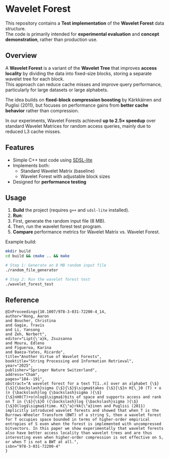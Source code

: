 # Wavelet Forest

This repository contains a **Test implementation** of the **Wavelet Forest** data structure.  
The code is primarily intended for **experimental evaluation** and **concept demonstration**, rather than production use.

## Overview

A **Wavelet Forest** is a variant of the **Wavelet Tree** that improves **access locality** by dividing the data into fixed-size blocks, storing a separate wavelet tree for each block.  
This approach can reduce cache misses and improve query performance, particularly for large datasets or large alphabets.

The idea builds on **fixed-block compression boosting** by Kärkkäinen and Puglisi (2011), but focuses on performance gains from **better cache behavior** rather than compression.

In our experiments, Wavelet Forests achieved **up to 2.5× speedup** over standard Wavelet Matrices for random access queries, mainly due to reduced L3 cache misses.

## Features

- Simple C++ test code using [SDSL-lite](https://github.com/simongog/sdsl-lite)
- Implements both:
  - Standard Wavelet Matrix (baseline)
  - Wavelet Forest with adjustable block sizes
- Designed for **performance testing**

## Usage

1. **Build** the project (requires `g++` and `sdsl-lite` installed).
2. **Run**:
  1. First, generate the random input file (8 MB).
  2. Then, run the wavelet forest test program.
3. **Compare** performance metrics for Wavelet Matrix vs. Wavelet Forest.

Example build:
```bash
mkdir build
cd build && cmake .. && make

# Step 1: Generate an 8 MB random input file
./random_file_generator

# Step 2: Run the wavelet forest test
./wavelet_forest_test
```

## Reference
```
@InProceedings{10.1007/978-3-031-72200-4_14,
author="Hong, Aaron
and Boucher, Christina
and Gagie, Travis
and Li, Yansong
and Zeh, Norbert",
editor="Lipt{\'a}k, Zsuzsanna
and Moura, Edleno
and Figueroa, Karina
and Baeza-Yates, Ricardo",
title="Another Virtue of Wavelet Forests",
booktitle="String Processing and Information Retrieval",
year="2025",
publisher="Springer Nature Switzerland",
address="Cham",
pages="184--191",
abstract="A wavelet forest for a text T[1..n] over an alphabet {\$}{\$}{\backslash}sigma {\$}{\$}$\sigma$takes {\$}{\$}n H{\_}0 (T) + o (n {\backslash}log {\backslash}sigma ){\$}{\$}nH0(T)+o(nlog$\sigma$)bits of space and supports access and rank on T in {\$}{\$}O ({\backslash}log {\backslash}sigma ){\$}{\$}O(log$\sigma$)time. K{\"a}rkk{\"a}inen and Puglisi (2011) implicitly introduced wavelet forests and showed that when T is the Burrows-Wheeler Transform (BWT) of a string S, then a wavelet forest for T occupies space bounded in terms of higher-order empirical entropies of S even when the forest is implemented with uncompressed bitvectors. In this paper we show experimentally that wavelet forests also have better access locality than wavelet trees and are thus interesting even when higher-order compression is not effective on S, or when T is not a BWT at all.",
isbn="978-3-031-72200-4"
}
```
